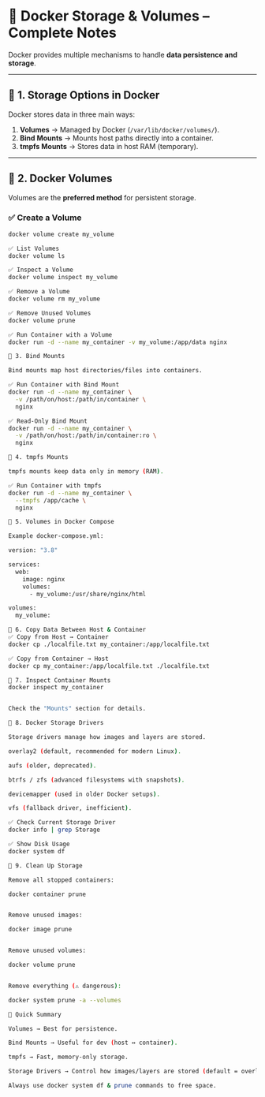 # 🐳 Docker Storage & Volumes – Complete Notes

Docker provides multiple mechanisms to handle **data persistence and storage**.

---

## 🔹 1. Storage Options in Docker
Docker stores data in three main ways:

1. **Volumes** → Managed by Docker (`/var/lib/docker/volumes/`).
2. **Bind Mounts** → Mounts host paths directly into a container.
3. **tmpfs Mounts** → Stores data in host RAM (temporary).

---

## 🔹 2. Docker Volumes
Volumes are the **preferred method** for persistent storage.

### ✅ Create a Volume
```bash
docker volume create my_volume

✅ List Volumes
docker volume ls

✅ Inspect a Volume
docker volume inspect my_volume

✅ Remove a Volume
docker volume rm my_volume

✅ Remove Unused Volumes
docker volume prune

✅ Run Container with a Volume
docker run -d --name my_container -v my_volume:/app/data nginx

🔹 3. Bind Mounts

Bind mounts map host directories/files into containers.

✅ Run Container with Bind Mount
docker run -d --name my_container \
  -v /path/on/host:/path/in/container \
  nginx

✅ Read-Only Bind Mount
docker run -d --name my_container \
  -v /path/on/host:/path/in/container:ro \
  nginx

🔹 4. tmpfs Mounts

tmpfs mounts keep data only in memory (RAM).

✅ Run Container with tmpfs
docker run -d --name my_container \
  --tmpfs /app/cache \
  nginx

🔹 5. Volumes in Docker Compose

Example docker-compose.yml:

version: "3.8"

services:
  web:
    image: nginx
    volumes:
      - my_volume:/usr/share/nginx/html

volumes:
  my_volume:

🔹 6. Copy Data Between Host & Container
✅ Copy from Host → Container
docker cp ./localfile.txt my_container:/app/localfile.txt

✅ Copy from Container → Host
docker cp my_container:/app/localfile.txt ./localfile.txt

🔹 7. Inspect Container Mounts
docker inspect my_container


Check the "Mounts" section for details.

🔹 8. Docker Storage Drivers

Storage drivers manage how images and layers are stored.

overlay2 (default, recommended for modern Linux).

aufs (older, deprecated).

btrfs / zfs (advanced filesystems with snapshots).

devicemapper (used in older Docker setups).

vfs (fallback driver, inefficient).

✅ Check Current Storage Driver
docker info | grep Storage

✅ Show Disk Usage
docker system df

🔹 9. Clean Up Storage

Remove all stopped containers:

docker container prune


Remove unused images:

docker image prune


Remove unused volumes:

docker volume prune


Remove everything (⚠️ dangerous):

docker system prune -a --volumes

📌 Quick Summary

Volumes → Best for persistence.

Bind Mounts → Useful for dev (host ↔ container).

tmpfs → Fast, memory-only storage.

Storage Drivers → Control how images/layers are stored (default = overlay2).

Always use docker system df & prune commands to free space.
